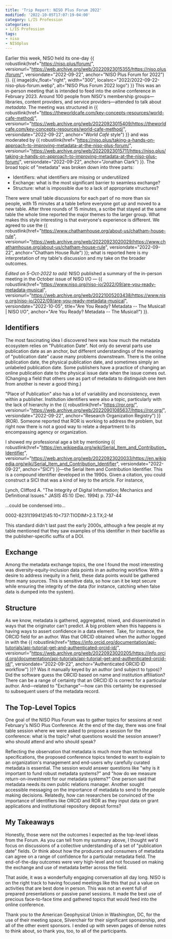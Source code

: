 ```yaml
---
title: 'Trip Report: NISO Plus Forum 2022'
modified: '2022-10-05T17:07:19-04:00'
category: L/IS Profession
categories:
- L/IS Profession
tags:
- niso
- NISOplus
---
```


Earlier this week, NISO held its one-day {{ robustlink(href="https://niso.plus/forum/", versionurl="https://web.archive.org/web/20220923015355/https://niso.plus/forum/", versiondate="2022-09-22", anchor="NISO Plus Forum for 2022") }}.
{{ image(div_float="right", width="300", localsrc="2022/2022-09-22-niso-plus-forum.webp", alt="NISO Plus Forum 2022 logo") }}
This was an in-person meeting that is intended to feed into the online conference in February 2023.
Around 100 people from NISO's membership groups—libraries, content providers, and service providers—attended to talk about _metadata_.
The meeting was structured in {{ robustlink(href="https://theworldcafe.com/key-concepts-resources/world-cafe-method/", versionurl="https://web.archive.org/web/20220923015409/https://theworldcafe.com/key-concepts-resources/world-cafe-method/", versiondate="2022-09-22", anchor="_World Café_ style") }} and was moderated by {{ robustlink(href="https://niso.plus/taking-a-hands-on-approach-to-improving-metadata-at-the-niso-plus-forum/", versionurl="https://web.archive.org/web/20220923015711/https://niso.plus/taking-a-hands-on-approach-to-improving-metadata-at-the-niso-plus-forum/", versiondate="2022-09-22", anchor="Jonathan Clark") }}.
The broad topic of "metadata" was broken down into three parts:

* Identifiers: what identifiers are missing or underutilized
* Exchange: what is the most significant barrier to seamless exchange?
* Structure: what is impossible due to a lack of appropriate structures?

There were small table discussions for each part of no more than six people, with 15 minutes at a table before everyone got up and moved to a new table.
After three rounds of 15 minutes, a scribe that stayed at the same table the whole time reported the major themes to the larger group.
What makes this style interesting is that everyone's experience is different.
We agreed to use the {{ robustlink(href="https://www.chathamhouse.org/about-us/chatham-house-rule", versionurl="https://web.archive.org/web/20220923020029/https://www.chathamhouse.org/about-us/chatham-house-rule", versiondate="2022-09-22", anchor="Chatham House Rule") }}; what is reported here is my interpretation of my table's discussion and my take on the broader outcomes.

<em>Edited on 5-Oct-2022 to add:</em> NISO published a summary of the in-person meeting in the October issue of NISO I/O — {{ robustlink(href="https://www.niso.org/niso-io/2022/09/are-you-ready-metadata-musical", versionurl="https://web.archive.org/web/20221005203438/https://www.niso.org/niso-io/2022/09/are-you-ready-metadata-musical", versiondate="2022-10-05", title="Are You Ready? Metadata -- The Musical! | NISO I/O", anchor="Are You Ready? Metadata -- The Musical!") }}.

## Identifiers
The most fascinating idea I discovered here was how much the metadata ecosystem relies on "Publication Date".
Not only do several parts use publication date as an anchor, but different understandings of the meaning of "publication date" cause many problems downstream.
There is the online publication date, the physical publication date, and sometimes simply an unlabeled publication date.
Some publishers have a practice of changing an online publication date to the physical issue date when the issue comes out.
(Changing a field that others use as part of metadata to distinguish one item from another is never a good thing.)

"Place of Publication" also has a lot of variability and inconsistency, even within a publisher.
Institution identifiers were also a topic, particularly with the lack of hierarchy in the {{ robustlink(href="https://ror.org/", versionurl="https://web.archive.org/web/20220901085637/https://ror.org/", versiondate="2022-09-22", anchor="Research Organization Registry") }} (ROR).
Someone reported that ROR is working to address the problem, but right now there is not a good way to relate a department to its encompassing agency or organization.

I showed my professional age a bit by mentioning {{ robustlink(href="https://en.wikipedia.org/wiki/Serial_Item_and_Contribution_Identifier", versionurl="https://web.archive.org/web/20220923020033/https://en.wikipedia.org/wiki/Serial_Item_and_Contribution_Identifier", versiondate="2022-09-22", anchor="SICI") }}—the Serial Item and Contribution Identifier.
This is a compound identifier developed in the 1990s. Given a citation, you could construct a SICI that was a kind of key to the article. For instance,

Lynch, Clifford A. "The Integrity of Digital Information; Mechanics and Definitional Issues." JASIS 45:10 (Dec. 1994) p. 737-44

...could be condensed into...

0002-8231(199412)45:10<737:TIODIM>2.3.TX;2-M

This standard didn't last past the early 2000s, although a few people at my table mentioned that they saw examples of this identifier in their backfile as the publisher-specific suffix of a DOI.

## Exchange
Among the metadata exchange topics, the one I found the most interesting was diversity-equity-inclusion data points in an authoring workflow.
With a desire to address inequity in a field, these data points would be gathered from many sources.
This is sensitive data, so how can it be kept secure while ensuring the integrity of the data (for instance, catching when false data is dumped into the system).

## Structure
As we know, metadata is gathered, aggregated, mixed, and disseminated in ways that the originator can't predict.
A big problem when this happens is having ways to assert confidence in a data element.
Take, for instance, the ORCID field for an author. Was that ORCID obtained when the author logged in with the {{ robustlink(href="https://info.orcid.org/documentation/api-tutorials/api-tutorial-get-and-authenticated-orcid-id/", versionurl="https://web.archive.org/web/20220923020205/https://info.orcid.org/documentation/api-tutorials/api-tutorial-get-and-authenticated-orcid-id/", versiondate="2022-09-22", anchor="Authenticated ORCID ID workflow") }}? Was it manually keyed by an author (and subject to typos)? Did the software guess the ORCID based on name and institution affiliation?
There can be a range of certainty that an ORCID ID is correct for a particular author.
And—related to "Exchange"—how can this certainty be expressed to subsequent users of the metadata record.

## The Top-Level Topics
One goal of the NISO Plus Forum was to gather topics for sessions at next February's NISO Plus Conference.
At the end of the day, there was one final table session where we were asked to propose a session for the conference: what is the topic? what questions would the session answer? who should attend and who should speak?

Reflecting the observation that metadata is much more than technical specifications, the proposed conference topics tended to want to explain to an organization's management and end-users why carefully curated metadata is essential.
The session would answer questions like "why is it important to fund robust metadata systems?" and "how do we measure return-on-investment for our metadata systems?"
One person said that metadata needs its own public relations manager.
Another sought accessible messaging on the importance of metadata to send to the people making decisions.
Relatedly, how can researchers be convinced of the importance of identifiers like ORCID and ROR as they input data on grant applications and institutional repository deposit forms?

## My Takeaways
Honestly, those were not the outcomes I expected as the top-level ideas from the Forum.
As you can tell from my summary above, I thought we'd focus on discussions of a collective understanding of a set of "publication date" fields.
Or think about how the producers and consumers of metadata can agree on a range of confidence for a particular metadata field.
The end-of-the-day outcomes were very high-level and not focused on making the exchange and use of metadata better across the field.

That aside, it was a wonderfully engaging conversation all day long.
NISO is on the right track to having focused meetings like this that put a value on activities that are best done in person.
This was not an event full of prepared presentations or passive panel sessions.
It made the best use of precious face-to-face time and gathered topics that would feed into the online conference.

Thank you to the American Geophysical Union in Washington, DC, for the use of their meeting space, Silverchair for their significant sponsorship, and all of the other event sponsors.
I ended up with seven pages of dense notes to think about, so thank you, too, to all of the participants.
